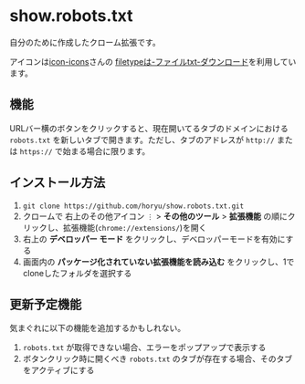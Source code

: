# show.robots.txt

自分のために作成したクローム拡張です。

アイコンは[icon-icons](https://icon-icons.com/ja/)さんの
[filetypeは-ファイルtxt-ダウンロード](https://icon-icons.com/ja/%E3%82%A2%E3%82%A4%E3%82%B3%E3%83%B3/filetype%E3%81%AF-%E3%83%95%E3%82%A1%E3%82%A4%E3%83%ABtxt-%E3%83%80%E3%82%A6%E3%83%B3%E3%83%AD%E3%83%BC%E3%83%89/84763)を利用しています。

## 機能

URLバー横のボタンをクリックすると、現在開いてるタブのドメインにおける `robots.txt` を新しいタブで開きます。ただし、タブのアドレスが `http://` または `https://` で始まる場合に限ります。

## インストール方法

1. `git clone https://github.com/horyu/show.robots.txt.git`
2. クロームで 右上のその他アイコン `⋮` > __その他のツール__ > __拡張機能__ の順にクリックし、拡張機能(`chrome://extensions/`)を開く
3. 右上の __デベロッパー モード__ をクリックし、デベロッパーモードを有効にする
4. 画面内の __パッケージ化されていない拡張機能を読み込む__ をクリックし、1でcloneしたフォルダを選択する

## 更新予定機能
気まぐれに以下の機能を追加するかもしれない。

1. `robots.txt` が取得できない場合、エラーをポップアップで表示する
2. ボタンクリック時に開くべき `robots.txt` のタブが存在する場合、そのタブをアクティブにする

